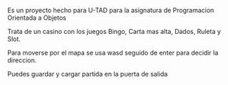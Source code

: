 Es un proyecto hecho para U-TAD para la asignatura de Programacion Orientada a Objetos

Trata de un casino con los juegos Bingo, Carta mas alta, Dados, Ruleta y Slot.

Para moverse por el mapa se usa wasd seguido de enter para decidir la direccion.

Puedes guardar y cargar partida en la puerta de salida